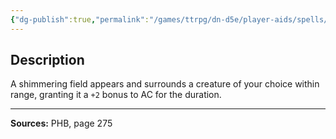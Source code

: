 ```yaml
---
{"dg-publish":true,"permalink":"/games/ttrpg/dn-d5e/player-aids/spells/level-1/shield-of-faith/","tags":["TTRPG/DND/5e","verbal","somatic","material","concentration"]}
---
```



## Description
A shimmering field appears and surrounds a creature of your choice within range, granting it a `+2` bonus to AC for the duration.

---

**Sources:** PHB, page 275
